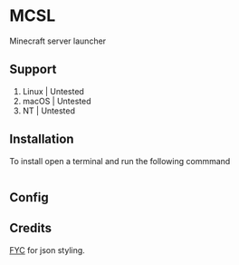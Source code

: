 # MCSL
Minecraft server launcher

## Support
1) Linux | Untested
2) macOS | Untested
3) NT | Untested

## Installation
To install open a terminal and run the following commmand
```bash

```

## Config

## Credits
[FYC](https://github.com/HttpAnimation/FYC-Rewrite-V2/) for json styling.